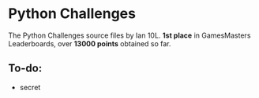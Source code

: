 # Python Challenges

The Python Challenges source files by Ian 10L. **1st place** in GamesMasters Leaderboards, over **13000 points** obtained so far.

## To-do:
- secret
